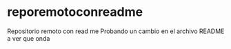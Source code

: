 # reporemotoconreadme
Repositorio remoto con read me
Probando un cambio en el archivo README a ver que onda

